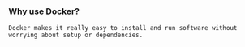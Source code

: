 ### Why use Docker?

```
Docker makes it really easy to install and run software without worrying about setup or dependencies.
```
